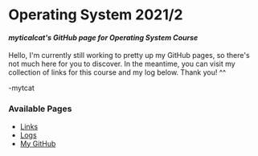 # Operating System 2021/2
#### _myticalcat's GitHub page for Operating System Course_

Hello, I'm currently still working to pretty up my GitHub pages, so there's not much here for you to discover.
In the meantime, you can visit my collection of links for this course and my log below. Thank you! ^^

-mytcat

### Available Pages  
* [Links](/LINKS/)
* [Logs](TXT/mylog.txt)
* [My GitHub]([pers-gh])
